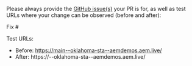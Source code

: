 Please always provide the [GitHub issue(s)](../issues) your PR is for, as well as test URLs where your change can be observed (before and after):

Fix #<gh-issue-id>

Test URLs:
- Before: https://main--oklahoma-sta--aemdemos.aem.live/
- After: https://<branch>--oklahoma-sta--aemdemos.aem.live/
